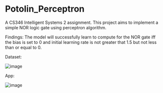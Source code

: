# Potolin_Perceptron
A CS346 Intelligent Systems 2 assignment.
This project aims to implement a simple NOR logic gate using perceptron algorithm.

Findings:
The model will successfully learn to compute for the NOR gate iff the bias is set to 0 and initial learning rate is not greater that 1.5 but not less than or equal to 0.


Dataset:


![image](https://user-images.githubusercontent.com/111875528/224018315-f2618e0a-2aae-4ebf-9320-5ccdcb579cf3.png)



App:


![image](https://user-images.githubusercontent.com/111875528/224018116-4e1fcca5-80e9-4194-8595-ebee2ced19fc.png)


